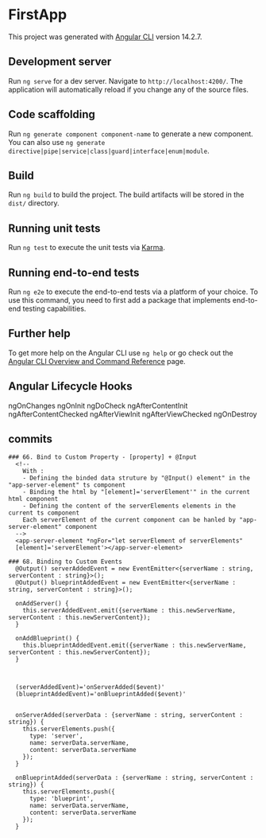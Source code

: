 # FirstApp

This project was generated with [Angular CLI](https://github.com/angular/angular-cli) version 14.2.7.

## Development server

Run `ng serve` for a dev server. Navigate to `http://localhost:4200/`. The application will automatically reload if you change any of the source files.

## Code scaffolding

Run `ng generate component component-name` to generate a new component. You can also use `ng generate directive|pipe|service|class|guard|interface|enum|module`.

## Build

Run `ng build` to build the project. The build artifacts will be stored in the `dist/` directory.

## Running unit tests

Run `ng test` to execute the unit tests via [Karma](https://karma-runner.github.io).

## Running end-to-end tests

Run `ng e2e` to execute the end-to-end tests via a platform of your choice. To use this command, you need to first add a package that implements end-to-end testing capabilities.

## Further help

To get more help on the Angular CLI use `ng help` or go check out the [Angular CLI Overview and Command Reference](https://angular.io/cli) page.

## Angular Lifecycle Hooks 

  ngOnChanges
  ngOnInit
  ngDoCheck
  ngAfterContentInit
  ngAfterContentChecked
  ngAfterViewInit
  ngAfterViewChecked
  ngOnDestroy

## commits 

    ### 66. Bind to Custom Property - [property] + @Input
      <!-- 
        With : 
        - Defining the binded data struture by "@Input() element" in the "app-server-element" ts component
        - Binding the html by "[element]='serverElement'" in the current html component
        - Defining the content of the serverElements elements in the current ts component 
        Each serverElement of the current component can be hanled by "app-server-element" component     
      -->
      <app-server-element *ngFor="let serverElement of serverElements"
      [element]='serverElement'></app-server-element>

    ### 68. Binding to Custom Events
      @Output() serverAddedEvent = new EventEmitter<{serverName : string, serverContent : string}>();
      @Output() blueprintAddedEvent = new EventEmitter<{serverName : string, serverContent : string}>();

      onAddServer() {
        this.serverAddedEvent.emit({serverName : this.newServerName, serverContent : this.newServerContent});
      }

      onAddBlueprint() {
        this.blueprintAddedEvent.emit({serverName : this.newServerName, serverContent : this.newServerContent});
      }



      (serverAddedEvent)='onServerAdded($event)'
      (blueprintAddedEvent)='onBlueprintAdded($event)'


      onServerAdded(serverData : {serverName : string, serverContent : string}) {
        this.serverElements.push({
          type: 'server',
          name: serverData.serverName,
          content: serverData.serverName
        });
      }

      onBlueprintAdded(serverData : {serverName : string, serverContent : string}) {
        this.serverElements.push({
          type: 'blueprint',
          name: serverData.serverName,
          content: serverData.serverName
        });
      }


